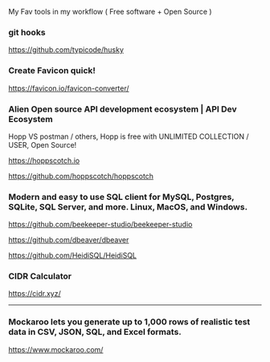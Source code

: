 My Fav tools in my workflow ( Free software + Open Source ) 


### git hooks

https://github.com/typicode/husky

### Create Favicon quick!

https://favicon.io/favicon-converter/


### Alien Open source API development ecosystem | API Dev Ecosystem
Hopp VS postman / others, Hopp is free with UNLIMITED COLLECTION / USER, Open Source!

https://hoppscotch.io 

https://github.com/hoppscotch/hoppscotch

###  Modern and easy to use SQL client for MySQL, Postgres, SQLite, SQL Server, and more. Linux, MacOS, and Windows. 
https://github.com/beekeeper-studio/beekeeper-studio


https://github.com/dbeaver/dbeaver


https://github.com/HeidiSQL/HeidiSQL


### CIDR Calculator

https://cidr.xyz/


---

### Mockaroo lets you generate up to 1,000 rows of realistic test data in CSV, JSON, SQL, and Excel formats.
https://www.mockaroo.com/


